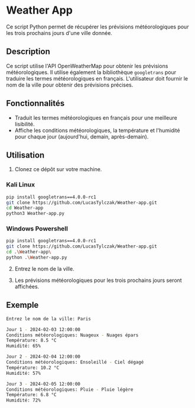 # Weather App

Ce script Python permet de récupérer les prévisions météorologiques pour les trois prochains jours d'une ville donnée.

## Description

Ce script utilise l'API OpenWeatherMap pour obtenir les prévisions météorologiques. Il utilise également la bibliothèque `googletrans` pour traduire les termes météorologiques en français. L'utilisateur doit fournir le nom de la ville pour obtenir des prévisions précises.

## Fonctionnalités

- Traduit les termes météorologiques en français pour une meilleure lisibilité.
- Affiche les conditions météorologiques, la température et l'humidité pour chaque jour (aujourd'hui, demain, après-demain).

## Utilisation

1. Clonez ce dépôt sur votre machine.

### Kali Linux
```bash
pip install googletrans==4.0.0-rc1
git clone https://github.com/LucasTylczak/Weather-app.git
cd Weather-app
python3 Weather-app.py
```

### Windows Powershell
```bash
pip install googletrans==4.0.0-rc1
git clone https://github.com/LucasTylczak/Weather-app.git
cd .\Weather-app\
python .\Weather-app.py
```

2. Entrez le nom de la ville.

3. Les prévisions météorologiques pour les trois prochains jours seront affichées.

## Exemple

```bash
Entrez le nom de la ville: Paris

Jour 1 - 2024-02-03 12:00:00
Conditions météorologiques: Nuageux - Nuages épars
Température: 8.5 °C
Humidité: 65%

Jour 2 - 2024-02-04 12:00:00
Conditions météorologiques: Ensoleillé - Ciel dégagé
Température: 10.2 °C
Humidité: 57%

Jour 3 - 2024-02-05 12:00:00
Conditions météorologiques: Pluie - Pluie légère
Température: 6.8 °C
Humidité: 72%
```
